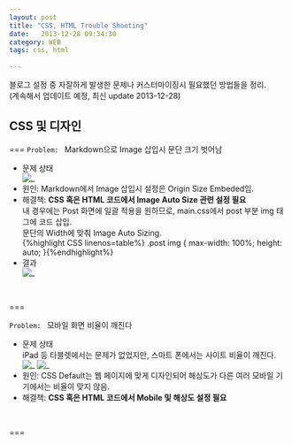 ```yaml
---
layout: post
title: "CSS, HTML Trouble Shooting"
date:   2013-12-28 09:34:30
category: WEB	  
tags: css, html  
  
---
```


블로그 설정 중 자잘하게 발생한 문제나 커스터마이징시 필요했던 방법들을 정리.  
(계속해서 업데이트 예정, 최신 update 2013-12-28)  

## CSS 및 디자인    

===
`Problem: ` Markdown으로 Image 삽입시 문단 크기 벗어남  

* 문제 상태  
![_](http://xthy.github.io/img/css_img1.png)  
* 원인: Markdown에서 Image 삽입시 설정은 Origin Size Embeded임.
* 해결책: **CSS 혹은 HTML 코드에서 Image Auto Size 관련 설정 필요**  
내 경우에는 Post 화면에 일괄 적용을 원하므로, main.css에서 post 부분 img 태그에 코드 삽입.  
문단의 Width에 맞춰 Image Auto Sizing.   
	{%highlight CSS linenos=table%}
	.post img {
	    max-width: 100%;
	    height: auto;
	}{%endhighlight%}
* 결과  
![_](http://xthy.github.io/img/css_img2.png)  
<br />  
 
===  

`Problem: ` 모바일 화면 비율이 깨진다 

* 문제 상태  
iPad 등 타블렛에서는 문제가 없었지만, 스마트 폰에서는 사이트 비율이 깨진다.  
![_](http://xthy.github.io/img/css_img3.png) ![_](http://xthy.github.io/img/css_img4.png)  
* 원인: CSS Default는 웹 페이지에 맞게 디자인되어 해상도가 다른 여러 모바일 기기에서는 비율이 맞지 않음.  
* 해결책: **CSS 혹은 HTML 코드에서 Mobile 및 해상도 설정 필요**  
<br />  
 
===  
   

